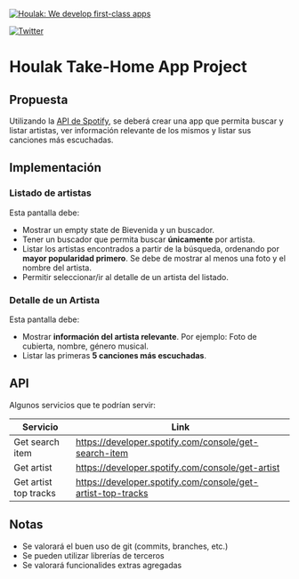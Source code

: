 [![Houlak: We develop first-class apps](https://houlak.com/assets/img/Houlak-Logotipo-B.svg)](https://houlak.com)

[![Twitter](https://img.shields.io/badge/twitter-@houlakdev-blue.svg?style=flat-square)](https://twitter.com/houlakdev)

# Houlak Take-Home App Project

## Propuesta

Utilizando la [API de Spotify](https://developer.spotify.com/documentation/web-api/), se deberá crear una app que permita buscar y listar artistas, ver información relevante de los mismos y listar sus canciones más escuchadas. 

## Implementación
### Listado de artistas
Esta pantalla debe:
 - Mostrar un empty state de Bievenida y un buscador.
 - Tener un buscador que permita buscar **únicamente** por artista.
 - Listar los artistas encontrados a partir de la búsqueda, ordenando por **mayor popularidad primero**. Se debe de mostrar al menos una foto y el nombre del artista.
 - Permitir seleccionar/ir al detalle de un artista del listado.

### Detalle de un Artista
Esta pantalla debe:
- Mostrar **información del artista relevante**. Por ejemplo: Foto de cubierta, nombre, género musical.
- Listar las primeras **5 canciones más escuchadas**.

## API
Algunos servicios que te podrían servir:

| Servicio | Link |
| ------ | ------ |
| Get search item | https://developer.spotify.com/console/get-search-item |
| Get artist | https://developer.spotify.com/console/get-artist|
| Get artist top tracks | https://developer.spotify.com/console/get-artist-top-tracks |

## Notas
- Se valorará el buen uso de git (commits, branches, etc.)
- Se pueden utilizar librerías de terceros
- Se valorará funcionalides extras agregadas
